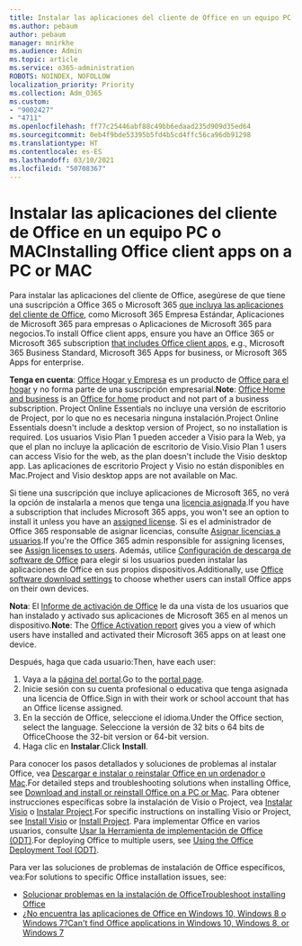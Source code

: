 ```yaml
---
title: Instalar las aplicaciones del cliente de Office en un equipo PC o MAC
ms.author: pebaum
author: pebaum
manager: mnirkhe
ms.audience: Admin
ms.topic: article
ms.service: o365-administration
ROBOTS: NOINDEX, NOFOLLOW
localization_priority: Priority
ms.collection: Adm_O365
ms.custom:
- "9002427"
- "4711"
ms.openlocfilehash: ff77c25446abf88c49bb6edaad235d909d35ed64
ms.sourcegitcommit: 0eb4f9bde53395b5fd4b5cd4ffc56ca96db91298
ms.translationtype: HT
ms.contentlocale: es-ES
ms.lasthandoff: 03/10/2021
ms.locfileid: "50708367"
---
```

# <a name="installing-office-client-apps-on-a-pc-or-mac"></a><span data-ttu-id="6dde7-102">Instalar las aplicaciones del cliente de Office en un equipo PC o MAC</span><span class="sxs-lookup"><span data-stu-id="6dde7-102">Installing Office client apps on a PC or MAC</span></span>

<span data-ttu-id="6dde7-103">Para instalar las aplicaciones del cliente de Office, asegúrese de que tiene una suscripción a Office 365 o Microsoft 365 [que incluya las aplicaciones del cliente de Office](https://support.office.com/article/office-for-home-and-office-for-business-plans-28cbc8cf-1332-4f04-9123-9b660abb629e), como Microsoft 365 Empresa Estándar, Aplicaciones de Microsoft 365 para empresas o Aplicaciones de Microsoft 365 para negocios.</span><span class="sxs-lookup"><span data-stu-id="6dde7-103">To install Office client apps, ensure you have an Office 365 or Microsoft 365 subscription [that includes Office client apps](https://support.office.com/article/office-for-home-and-office-for-business-plans-28cbc8cf-1332-4f04-9123-9b660abb629e), e.g., Microsoft 365 Business Standard, Microsoft 365 Apps for business, or Microsoft 365 Apps for enterprise.</span></span>

<span data-ttu-id="6dde7-104">**Tenga en cuenta**: [Office Hogar y Empresa](https://support.microsoft.com/office/office-for-home-and-office-for-business-plans-28cbc8cf-1332-4f04-9123-9b660abb629e) es un producto de [Office para el hogar](https://support.office.com/article/28cbc8cf-1332-4f04-9123-9b660abb629e?wt.mc_id=Alchemy_ClientDIA) y no forma parte de una suscripción empresarial.</span><span class="sxs-lookup"><span data-stu-id="6dde7-104">**Note**: [Office Home and business](https://support.microsoft.com/office/office-for-home-and-office-for-business-plans-28cbc8cf-1332-4f04-9123-9b660abb629e) is an [Office for home](https://support.office.com/article/28cbc8cf-1332-4f04-9123-9b660abb629e?wt.mc_id=Alchemy_ClientDIA) product and not part of a business subscription.</span></span> <span data-ttu-id="6dde7-105">Project Online Essentials no incluye una versión de escritorio de Project, por lo que no es necesaria ninguna instalación.</span><span class="sxs-lookup"><span data-stu-id="6dde7-105">Project Online Essentials doesn't include a desktop version of Project, so no installation is required.</span></span> <span data-ttu-id="6dde7-106">Los usuarios Visio Plan 1 pueden acceder a Visio para la Web, ya que el plan no incluye la aplicación de escritorio de Visio.</span><span class="sxs-lookup"><span data-stu-id="6dde7-106">Visio Plan 1 users can access Visio for the web, as the plan doesn't include the Visio desktop app.</span></span> <span data-ttu-id="6dde7-107">Las aplicaciones de escritorio Project y Visio no están disponibles en Mac.</span><span class="sxs-lookup"><span data-stu-id="6dde7-107">Project and Visio desktop apps are not available on Mac.</span></span>

<span data-ttu-id="6dde7-108">Si tiene una suscripción que incluye aplicaciones de Microsoft 365, no verá la opción de instalarla a menos que tenga una [licencia asignada](https://support.office.com/article/what-office-365-business-product-or-license-do-i-have-f8ab5e25-bf3f-4a47-b264-174b1ee925fd?wt.mc_id=scl_installoffice_home).</span><span class="sxs-lookup"><span data-stu-id="6dde7-108">If you have a subscription that includes Microsoft 365 apps, you won't see an option to install it unless you have an [assigned license](https://support.office.com/article/what-office-365-business-product-or-license-do-i-have-f8ab5e25-bf3f-4a47-b264-174b1ee925fd?wt.mc_id=scl_installoffice_home).</span></span> <span data-ttu-id="6dde7-109">Si es el administrador de Office 365 responsable de asignar licencias, consulte [Asignar licencias a usuarios](https://support.office.com/article/assign-licenses-to-users-in-office-365-for-business-997596b5-4173-4627-b915-36abac6786dc?wt.mc_id=scl_installoffice_home).</span><span class="sxs-lookup"><span data-stu-id="6dde7-109">If you're the Office 365 admin responsible for assigning licenses, see [Assign licenses to users](https://support.office.com/article/assign-licenses-to-users-in-office-365-for-business-997596b5-4173-4627-b915-36abac6786dc?wt.mc_id=scl_installoffice_home).</span></span> <span data-ttu-id="6dde7-110">Además, utilice [Configuración de descarga de software de Office](https://docs.microsoft.com/DeployOffice/manage-software-download-settings-office-365) para elegir si los usuarios pueden instalar las aplicaciones de Office en sus propios dispositivos.</span><span class="sxs-lookup"><span data-stu-id="6dde7-110">Additionally, use [Office‎ software download settings](https://docs.microsoft.com/DeployOffice/manage-software-download-settings-office-365) to choose whether users can install ‎Office‎ apps on their own devices.</span></span>

<span data-ttu-id="6dde7-111">**Nota**: El [Informe de activación de Office](https://docs.microsoft.com/microsoft-365/admin/activity-reports/microsoft-office-activations?view=o365-worldwide) le da una vista de los usuarios que han instalado y activado sus aplicaciones de Microsoft 365 en al menos un dispositivo.</span><span class="sxs-lookup"><span data-stu-id="6dde7-111">**Note**: The [Office Activation report](https://docs.microsoft.com/microsoft-365/admin/activity-reports/microsoft-office-activations?view=o365-worldwide) gives you a view of which users have installed and activated their Microsoft 365 apps on at least one device.</span></span>

<span data-ttu-id="6dde7-112">Después, haga que cada usuario:</span><span class="sxs-lookup"><span data-stu-id="6dde7-112">Then, have each user:</span></span>

1. <span data-ttu-id="6dde7-113">Vaya a la [página del portal](https://portal.office.com/OLS/MySoftware.aspx).</span><span class="sxs-lookup"><span data-stu-id="6dde7-113">Go to the [portal page](https://portal.office.com/OLS/MySoftware.aspx).</span></span>
2. <span data-ttu-id="6dde7-114">Inicie sesión con su cuenta profesional o educativa que tenga asignada una licencia de Office.</span><span class="sxs-lookup"><span data-stu-id="6dde7-114">Sign in with their work or school account that has an Office license assigned.</span></span> 
3. <span data-ttu-id="6dde7-115">En la sección de Office, seleccione el idioma.</span><span class="sxs-lookup"><span data-stu-id="6dde7-115">Under the Office section, select the language.</span></span> <span data-ttu-id="6dde7-116">Seleccione la versión de 32 bits o 64 bits de Office</span><span class="sxs-lookup"><span data-stu-id="6dde7-116">Choose the 32-bit version or 64-bit version.</span></span>
4. <span data-ttu-id="6dde7-117">Haga clic en **Instalar**.</span><span class="sxs-lookup"><span data-stu-id="6dde7-117">Click **Install**.</span></span>

<span data-ttu-id="6dde7-118">Para conocer los pasos detallados y soluciones de problemas al instalar Office, vea [Descargar e instalar o reinstalar Office en un ordenador o Mac](https://support.office.com/article/4414eaaf-0478-48be-9c42-23adc4716658?wt.mc_id=Alchemy_ClientDIA).</span><span class="sxs-lookup"><span data-stu-id="6dde7-118">For detailed steps and troubleshooting solutions when installing Office, see [Download and install or reinstall Office on a PC or Mac](https://support.office.com/article/4414eaaf-0478-48be-9c42-23adc4716658?wt.mc_id=Alchemy_ClientDIA).</span></span> <span data-ttu-id="6dde7-119">Para obtener instrucciones específicas sobre la instalación de Visio o Project, vea [Instalar Visio](https://support.office.com/article/f98f21e3-aa02-4827-9167-ddab5b025710) o [Instalar Project](https://support.office.com/article/7059249b-d9fe-4d61-ab96-5c5bf435f281).</span><span class="sxs-lookup"><span data-stu-id="6dde7-119">For specific instructions on installing Visio or Project, see [Install Visio](https://support.office.com/article/f98f21e3-aa02-4827-9167-ddab5b025710) or [Install Project](https://support.office.com/article/7059249b-d9fe-4d61-ab96-5c5bf435f281).</span></span> <span data-ttu-id="6dde7-120">Para implementar Office en varios usuarios, consulte [Usar la Herramienta de implementación de Office (ODT)](https://docs.microsoft.com/alchemyinsights/using-the-office-deployment-tool).</span><span class="sxs-lookup"><span data-stu-id="6dde7-120">For deploying Office to multiple users, see [Using the Office Deployment Tool (ODT)](https://docs.microsoft.com/alchemyinsights/using-the-office-deployment-tool).</span></span>

<span data-ttu-id="6dde7-121">Para ver las soluciones de problemas de instalación de Office específicos, vea:</span><span class="sxs-lookup"><span data-stu-id="6dde7-121">For solutions to specific Office installation issues, see:</span></span>
- [<span data-ttu-id="6dde7-122">Solucionar problemas en la instalación de Office</span><span class="sxs-lookup"><span data-stu-id="6dde7-122">Troubleshoot installing Office</span></span>](https://support.office.com/article/35ff2def-e0b2-4dac-9784-4cf212c1f6c2#BKMK_ErrorMessages)
- [<span data-ttu-id="6dde7-123">¿No encuentra las aplicaciones de Office en Windows 10, Windows 8 o Windows 7?</span><span class="sxs-lookup"><span data-stu-id="6dde7-123">Can't find Office applications in Windows 10, Windows 8, or Windows 7</span></span>](https://support.office.com/article/can-t-find-office-applications-in-windows-10-windows-8-or-windows-7-907ce545-6ae8-459b-8d9d-de6764a635d6)
